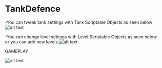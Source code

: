 # TankDefence

-You can tweak tank settings with Tank Scriptable Objects as seen below
![alt text](https://user-images.githubusercontent.com/97326625/151103462-3b6ed0df-baed-4724-9b08-e9a99add0adb.png)

-You can change level settings with Level Scriptable Objects as seen below or you can add new levels
![alt text](https://user-images.githubusercontent.com/97326625/151103460-e7e290e2-3a0e-4119-ae12-40844c9816bd.png)

GAMEPLAY

![alt text](https://user-images.githubusercontent.com/97326625/151103464-b4472555-700e-4694-8b1d-267a91ec9540.gif)
